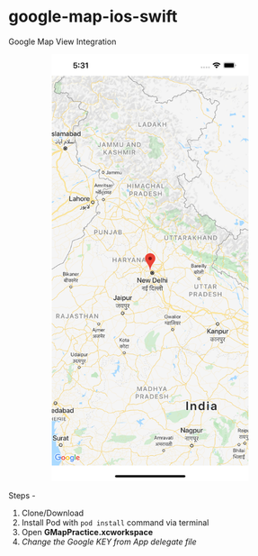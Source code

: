 # google-map-ios-swift
Google Map View Integration


<p align="center">
  <img src="https://raw.githubusercontent.com/pushpendra996/google-map-ios-swift/main/screen.png" width="350" title="Floating TextField">
</p>

Steps - 
1. Clone/Download
2. Install Pod with `pod install` command via terminal
3. Open **GMapPractice.xcworkspace**
4. *Change the Google KEY from App delegate file*
